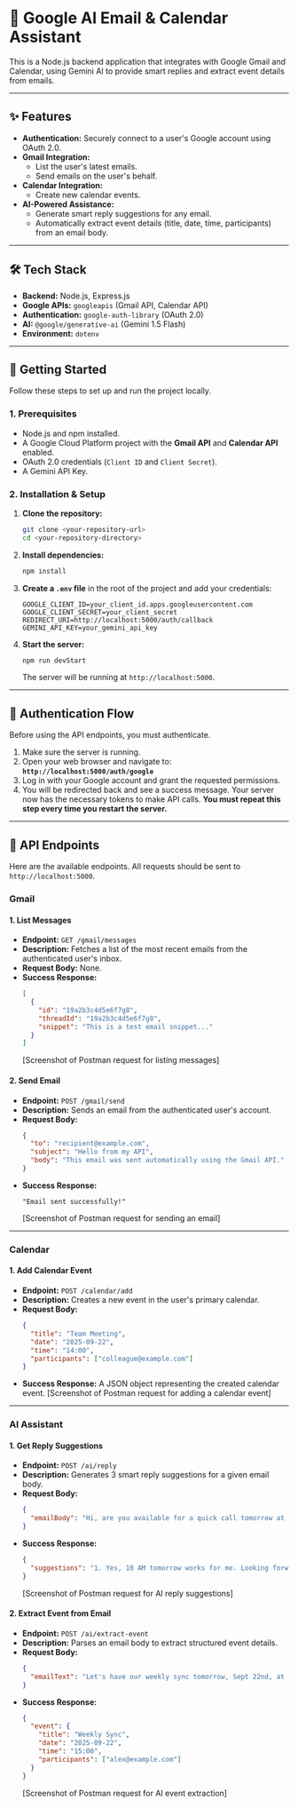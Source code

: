 # 📧 Google AI Email & Calendar Assistant

This is a Node.js backend application that integrates with Google Gmail and Calendar, using Gemini AI to provide smart replies and extract event details from emails.

---

## ✨ Features

* **Authentication:** Securely connect to a user's Google account using OAuth 2.0.
* **Gmail Integration:**
    * List the user's latest emails.
    * Send emails on the user's behalf.
* **Calendar Integration:**
    * Create new calendar events.
* **AI-Powered Assistance:**
    * Generate smart reply suggestions for any email.
    * Automatically extract event details (title, date, time, participants) from an email body.

---

## 🛠️ Tech Stack

* **Backend:** Node.js, Express.js
* **Google APIs:** `googleapis` (Gmail API, Calendar API)
* **Authentication:** `google-auth-library` (OAuth 2.0)
* **AI:** `@google/generative-ai` (Gemini 1.5 Flash)
* **Environment:** `dotenv`

---

## 🚀 Getting Started

Follow these steps to set up and run the project locally.

### 1. Prerequisites

* Node.js and npm installed.
* A Google Cloud Platform project with the **Gmail API** and **Calendar API** enabled.
* OAuth 2.0 credentials (`Client ID` and `Client Secret`).
* A Gemini API Key.

### 2. Installation & Setup

1.  **Clone the repository:**
    ```bash
    git clone <your-repository-url>
    cd <your-repository-directory>
    ```

2.  **Install dependencies:**
    ```bash
    npm install
    ```

3.  **Create a `.env` file** in the root of the project and add your credentials:
    ```env
    GOOGLE_CLIENT_ID=your_client_id.apps.googleusercontent.com
    GOOGLE_CLIENT_SECRET=your_client_secret
    REDIRECT_URI=http://localhost:5000/auth/callback
    GEMINI_API_KEY=your_gemini_api_key
    ```

4.  **Start the server:**
    ```bash
    npm run devStart
    ```
    The server will be running at `http://localhost:5000`.

---

## 🔑 Authentication Flow

Before using the API endpoints, you must authenticate.

1.  Make sure the server is running.
2.  Open your web browser and navigate to:
    **`http://localhost:5000/auth/google`**
3.  Log in with your Google account and grant the requested permissions.
4.  You will be redirected back and see a success message. Your server now has the necessary tokens to make API calls. **You must repeat this step every time you restart the server.**

---

## 🔗 API Endpoints

Here are the available endpoints. All requests should be sent to `http://localhost:5000`.

### **Gmail**

#### 1. List Messages

* **Endpoint:** `GET /gmail/messages`
* **Description:** Fetches a list of the most recent emails from the authenticated user's inbox.
* **Request Body:** None.
* **Success Response:**
    ```json
    [
      {
        "id": "19a2b3c4d5e6f7g8",
        "threadId": "19a2b3c4d5e6f7g8",
        "snippet": "This is a test email snippet..."
      }
    ]
    ```
    [Screenshot of Postman request for listing messages]

#### 2. Send Email

* **Endpoint:** `POST /gmail/send`
* **Description:** Sends an email from the authenticated user's account.
* **Request Body:**
    ```json
    {
      "to": "recipient@example.com",
      "subject": "Hello from my API",
      "body": "This email was sent automatically using the Gmail API."
    }
    ```
* **Success Response:**
    ```
    "Email sent successfully!"
    ```
    [Screenshot of Postman request for sending an email]

---

### **Calendar**

#### 1. Add Calendar Event

* **Endpoint:** `POST /calendar/add`
* **Description:** Creates a new event in the user's primary calendar.
* **Request Body:**
    ```json
    {
      "title": "Team Meeting",
      "date": "2025-09-22",
      "time": "14:00",
      "participants": ["colleague@example.com"]
    }
    ```
* **Success Response:** A JSON object representing the created calendar event.
    [Screenshot of Postman request for adding a calendar event]

---

### **AI Assistant**

#### 1. Get Reply Suggestions

* **Endpoint:** `POST /ai/reply`
* **Description:** Generates 3 smart reply suggestions for a given email body.
* **Request Body:**
    ```json
    {
      "emailBody": "Hi, are you available for a quick call tomorrow at 10 AM to discuss the project update?"
    }
    ```
* **Success Response:**
    ```json
    {
      "suggestions": "1. Yes, 10 AM tomorrow works for me. Looking forward to it.\n2. I'm available then. I'll send a calendar invite shortly.\n3. I have a conflict at that time. Would 11 AM work instead?"
    }
    ```
    [Screenshot of Postman request for AI reply suggestions]

#### 2. Extract Event from Email

* **Endpoint:** `POST /ai/extract-event`
* **Description:** Parses an email body to extract structured event details.
* **Request Body:**
    ```json
    {
      "emailText": "Let's have our weekly sync tomorrow, Sept 22nd, at 3 PM. Alex (alex@example.com) will be joining."
    }
    ```
* **Success Response:**
    ```json
    {
      "event": {
        "title": "Weekly Sync",
        "date": "2025-09-22",
        "time": "15:00",
        "participants": ["alex@example.com"]
      }
    }
    ```
    [Screenshot of Postman request for AI event extraction]